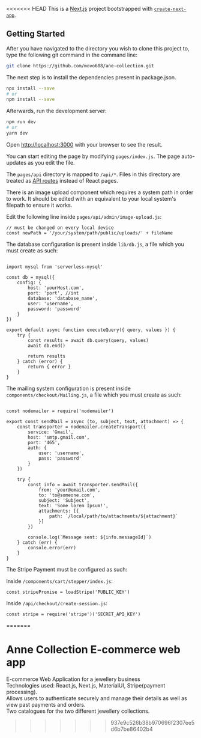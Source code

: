 <<<<<<< HEAD
This is a [Next.js](https://nextjs.org/) project bootstrapped with [`create-next-app`](https://github.com/vercel/next.js/tree/canary/packages/create-next-app).

## Getting Started
After you have navigated to the directory you wish to clone this project to, type the following git command in the command line:

```bash
git clone https://github.com/movo608/ane-collection.git
```

The next step is to install the dependencies present in package.json.

```bash
npx install --save
# or
npm install --save
```

Afterwards, run the development server:

```bash
npm run dev
# or
yarn dev
```

Open [http://localhost:3000](http://localhost:3000) with your browser to see the result.

You can start editing the page by modifying `pages/index.js`. The page auto-updates as you edit the file.

The `pages/api` directory is mapped to `/api/*`. Files in this directory are treated as [API routes](https://nextjs.org/docs/api-routes/introduction) instead of React pages.

There is an image upload component which requires a system path in order to work. It should be edited with an equivalent to your local system's filepath to ensure it works.

Edit the following line inside `pages/api/admin/image-upload.js`:
```code
// must be changed on every local device
const newPath = '/your/system/path/public/uploads/' + fileName
```

The database configuration is present inside `lib/db.js`, a file which you must create as such:

```code

import mysql from 'serverless-mysql'

const db = mysql({
    config: {
        host: 'yourHost.com',
        port: 'port', //int
        database: 'database_name',
        user: 'username',
        password: 'password'
    }
})

export default async function executeQuery({ query, values }) {
    try {
        const results = await db.query(query, values)
        await db.end()

        return results
    } catch (error) {
        return { error }
    }
}
```

The mailing system configuration is present inside `components/checkout/Mailing.js`, a file which you must create as such:

```code

const nodemailer = require('nodemailer')

export const sendMail = async (to, subject, text, attachment) => {
    const transporter = nodemailer.createTransport({
        service: 'Gmail',
        host: 'smtp.gmail.com',
        port: '465',
        auth: {
            user: 'username',
            pass: 'password'
        }
    })

    try {
        const info = await transporter.sendMail({
            from: 'your@email.com',
            to: 'to@someone.com',
            subject: 'Subject',
            text: 'Some lorem Ipsum!',
            attachments: [{
                path: `/local/path/to/attachments/${attachment}`
            }]
        })

        console.log(`Message sent: ${info.messageId}`)
    } catch (err) {
        console.error(err)
    }
}
```

The Stripe Payment must be configured as such:

Inside `/components/cart/stepper/index.js`:

```code
const stripePromise = loadStripe('PUBLIC_KEY')
```

Inside `/api/checkout/create-session.js`:

```code
const stripe = require('stripe')('SECRET_API_KEY')
```
=======
# Anne Collection E-commerce web app
 E-commerce Web Application for a jewellery business<br/>
 Technologies used: React.js, Next.js, MaterialUI, Stripe(payment processing).<br/>
 Allows users to authenticate securely and manage their details as well as view past payments and orders.<br/>
 Two catalogues for the two different jewellery collections.
>>>>>>> 937e9c526b38b970696f2307ee5d6b7be86402b4
